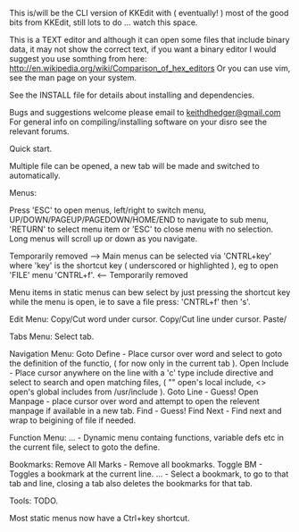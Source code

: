 This is/will be the CLI version of KKEdit with ( eventually! ) most of the good bits from KKEdit, still lots to do ... watch this space.


This is a TEXT editor and although it can open some files that include binary data, it may not show the correct text, if you want a binary editor I would suggest you use somthing from here:
http://en.wikipedia.org/wiki/Comparison_of_hex_editors
Or you can use vim, see the man page on your system.

See the INSTALL file for details about installing and dependencies.

Bugs and suggestions welcome please email to keithdhedger@gmail.com
For general info on compiling/installing software on your disro see the relevant forums.

Quick start.

Multiple file can be opened, a new tab will be made and switched to automatically.

Menus:

Press 'ESC' to open menus, left/right to switch menu, UP/DOWN/PAGEUP/PAGEDOWN/HOME/END to navigate to sub menu, 'RETURN' to select menu item or 'ESC' to close menu with no selection.
Long menus will scroll up or down as you navigate.

Temporarily removed -->
Main menus can be selected via 'CNTRL+key' where 'key' is the shortcut key ( underscored or highlighted ), eg to open 'FILE' menu 'CNTRL+f'.
<-- Temporarily removed

Menu items in static menus can bew select by just pressing the shortcut key while the menu is open, ie to save a file press: 'CNTRL+f' then 's'.

Edit Menu:
Copy/Cut word under cursor.
Copy/Cut line under cursor.
Paste/

Tabs Menu:
Select tab.

Navigation Menu:
Goto Define - Place cursor over word and select to goto the definition of the functio, ( for now only in the current tab ).
Open Include - Place cursor anywhere on the line with a 'c' type include directive and select to search and open matching files, ( "" open's local include, <> open's global includes from /usr/include ).
Goto Line - Guess!
Open Manpage - place cursor over word and attempt to open the relevent manpage if available in a new tab.
Find - Guess!
Find Next - Find next and wrap to beigining of file if needed.

Function Menu:
... - Dynamic menu containg functions, variable defs etc in the current file, select to goto the define.

Bookmarks:
Remove All Marks - Remove all bookmarks.
Toggle BM - Toggles a bookmark at the current line.
... - Select a bookmark, to go to that tab and line, closing a tab also deletes the bookmarks for that tab.

Tools:
TODO.

Most static menus now have a Ctrl+key shortcut.








